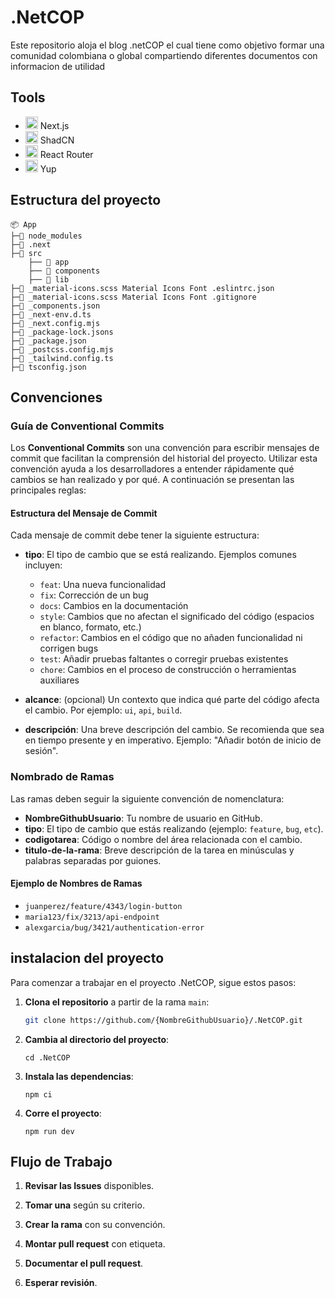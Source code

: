 # .NetCOP

Este repositorio aloja el blog .netCOP el cual tiene como objetivo formar una comunidad colombiana o global compartiendo diferentes documentos con informacion de utilidad

## Tools

- <img src="https://nextjs.org/static/favicon/favicon.ico" alt="Next.js" width="20" height="20"> Next.js
- <img src="https://mediaresource.sfo2.digitaloceanspaces.com/wp-content/uploads/2024/04/20161105/shadcn-ui-logo-EF735EC0E5-seeklogo.com.png" alt="ShadCN" width="20" height="20"> ShadCN
- <img src="https://reactrouter.com/favicon.ico" alt="React Router" width="20" height="20"> React Router
- <img src="https://cdn-icons-png.flaticon.com/512/17134/17134132.png" alt="Yup" width="20" height="20"> Yup

## Estructura del proyecto

```
📦 App
├─📂 node_modules
├─📂 .next
├─📂 src
    ├── 📂 app
    ├── 📂 components
    ├── 📂 lib
├─📜 _material-icons.scss Material Icons Font .eslintrc.json
├─📜 _material-icons.scss Material Icons Font .gitignore
├─📜 _components.json
├─📜 _next-env.d.ts
├─📜 _next.config.mjs
├─📜 _package-lock.jsons
├─📜 _package.json
├─📜 _postcss.config.mjs
├─📜 _tailwind.config.ts
├─📜 tsconfig.json
```

## Convenciones

### Guía de Conventional Commits

Los **Conventional Commits** son una convención para escribir mensajes de commit que facilitan la comprensión del historial del proyecto. Utilizar esta convención ayuda a los desarrolladores a entender rápidamente qué cambios se han realizado y por qué. A continuación se presentan las principales reglas:

#### Estructura del Mensaje de Commit

Cada mensaje de commit debe tener la siguiente estructura:

- **tipo**: El tipo de cambio que se está realizando. Ejemplos comunes incluyen:

  - `feat`: Una nueva funcionalidad
  - `fix`: Corrección de un bug
  - `docs`: Cambios en la documentación
  - `style`: Cambios que no afectan el significado del código (espacios en blanco, formato, etc.)
  - `refactor`: Cambios en el código que no añaden funcionalidad ni corrigen bugs
  - `test`: Añadir pruebas faltantes o corregir pruebas existentes
  - `chore`: Cambios en el proceso de construcción o herramientas auxiliares
- **alcance**: (opcional) Un contexto que indica qué parte del código afecta el cambio. Por ejemplo: `ui`, `api`, `build`.
- **descripción**: Una breve descripción del cambio. Se recomienda que sea en tiempo presente y en imperativo. Ejemplo: "Añadir botón de inicio de sesión".

### Nombrado de Ramas

Las ramas deben seguir la siguiente convención de nomenclatura:

- **NombreGithubUsuario**: Tu nombre de usuario en GitHub.
- **tipo**: El tipo de cambio que estás realizando (ejemplo: `feature`, `bug`, `etc`).
- **codigotarea**: Código o nombre del área relacionada con el cambio.
- **titulo-de-la-rama**: Breve descripción de la tarea en minúsculas y palabras separadas por guiones.

#### Ejemplo de Nombres de Ramas

- `juanperez/feature/4343/login-button`
- `maria123/fix/3213/api-endpoint`
- `alexgarcia/bug/3421/authentication-error`

## instalacion  del proyecto 

Para comenzar a trabajar en el proyecto .NetCOP, sigue estos pasos:

1. **Clona el repositorio** a partir de la rama `main`:

   ```bash
   git clone https://github.com/{NombreGithubUsuario}/.NetCOP.git
   ```
2. **Cambia al directorio del proyecto**:

   ```
   cd .NetCOP
   ```
3. **Instala las dependencias**:

   ```
   npm ci
   ```
4. **Corre el proyecto**:

   ```
   npm run dev
   ```


## Flujo de Trabajo

1. **Revisar las Issues** disponibles.
  
2. **Tomar una** según su criterio.
  
3. **Crear la rama** con su convención.
  
4. **Montar pull request** con etiqueta.
  
5. **Documentar el pull request**.
  
6. **Esperar revisión**.



